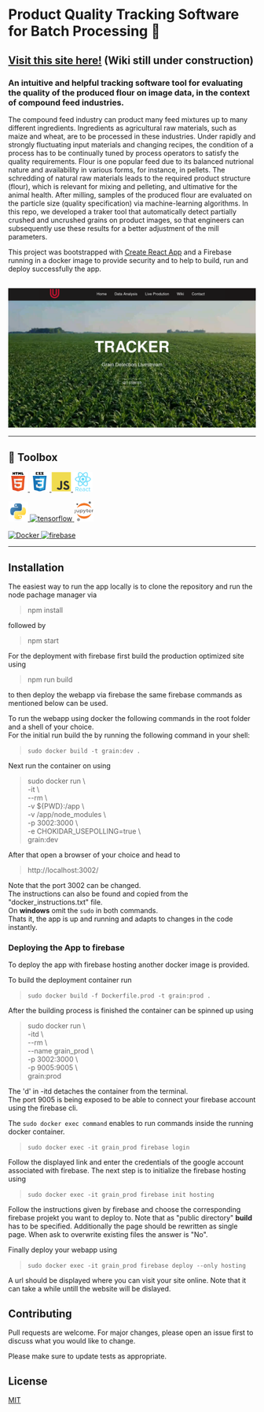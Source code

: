 # Product Quality Tracking Software for Batch Processing 🌾  
## [Visit this site here!](https://grain-52356.web.app/) (Wiki still under construction)

### An intuitive and helpful tracking software tool for evaluating the quality of the produced flour on image data, in the context of compound feed industries.
The compound feed industry can product many feed mixtures up to many different ingredients. Ingredients as agricultural raw materials, such as maize and wheat, are to be processed in these industries. Under rapidly and strongly fluctuating input materials and changing recipes, the condition of a process has to be continually tuned by process operators to satisfy the quality requirements. Flour is one popular feed due to its balanced nutrional nature and availability in various forms, for instance, in pellets. The schredding of natural raw materials leads to the required product structure (flour), which is relevant for mixing and pelleting, and ultimative for the animal health.
After milling, samples of the produced flour are evaluated on the particle size (quality specification) via machine-learning algorithms. In this repo, we developed a traker tool that automatically detect partially crushed and uncrushed grains on product images, so that engineers can subsequently use these results for a better adjustment of the mill parameters. 

This project was bootstrapped with [Create React App](https://github.com/facebook/create-react-app) and a Firebase running in a docker image to provide security and to help to build, run and deploy successfully the app.

<br>
<img src="./public/images/field_screenshot.png"/>
<br>

---
## 🧰 Toolbox

<a href="https://www.w3.org/html/" target="_blank"> <img src="https://raw.githubusercontent.com/devicons/devicon/master/icons/html5/html5-original-wordmark.svg" alt="html5" width="40" height="40"/> </a> <a href="https://www.w3schools.com/css/" target="_blank"> <img src="https://raw.githubusercontent.com/devicons/devicon/master/icons/css3/css3-original-wordmark.svg" alt="css3" width="40" height="40"/> </a> <a href="https://developer.mozilla.org/en-US/docs/Web/JavaScript" target="_blank"> <img src="https://raw.githubusercontent.com/devicons/devicon/master/icons/javascript/javascript-original.svg" alt="javascript" width="40" height="40"/> </a> <a href="https://reactjs.org/" target="_blank"> <img src="https://raw.githubusercontent.com/devicons/devicon/master/icons/react/react-original-wordmark.svg" alt="react" width="40" height="40"/> </a> 
<br></br>
<a href="https://www.python.org" target="_blank"> <img src="https://raw.githubusercontent.com/devicons/devicon/master/icons/python/python-original.svg" alt="python" width="40" height="40"/> </a>
<a href="https://www.tensorflow.org" target="_blank"> <img src="https://www.vectorlogo.zone/logos/tensorflow/tensorflow-icon.svg" alt="tensorflow" width="40" height="40"/> </a> <a href="https://raw.githubusercontent.com/devicons/devicon/master/icons/jupyter/jupyter-original-wordmark.svg" target="_blank"> <img src="https://raw.githubusercontent.com/devicons/devicon/master/icons/jupyter/jupyter-original-wordmark.svg" alt="Jupyter" width="40" height="40"/> 
</a>
<br></br>
<a href="https://www.docker.com/" target="_blank"> <img src="https://www.docker.com/sites/default/files/d8/2019-07/vertical-logo-monochromatic.png" alt="Docker" width="40" height="40"/> </a> <a href="https://firebase.google.com/" target="_blank"> <img src="https://www.vectorlogo.zone/logos/firebase/firebase-icon.svg" alt="firebase" width="40" height="40"/> </a>
    

---
## Installation

The easiest way to run the app locally is to clone the repository and run the node pachage manager via  
> npm install

followed by  
> npm start  

For the deployment with firebase first build the production optimized site using  
> npm run build

to then deploy the webapp via firebase the same firebase commands as mentioned below can be used.  


To run the webapp using docker the following commands in the root folder and a shell of your choice.  
For the initial run build the by running the following command in your shell:  

> ```sudo docker build -t grain:dev .```

Next run the container on using  

> sudo docker run \\ \
>       -it \\ \
>       --rm \\ \
>       -v ${PWD}:/app \\ \
>       -v /app/node_modules \\ \
>       -p 3002:3000 \\ \
>       -e CHOKIDAR_USEPOLLING=true \\ \
>       grain:dev

After that open a browser of your choice and head to  
> http://localhost:3002/

Note that the port 3002 can be changed.  
The instructions can also be found and copied from the "docker_instructions.txt" file.  
On **windows** omit the ``` sudo ``` in both commands.  
Thats it, the app is up and running and adapts to changes in the code instantly.

### Deploying the App to firebase
To deploy the app with firebase hosting another docker image is provided.

To build the deployment container run

> ```sudo docker build -f Dockerfile.prod -t grain:prod .```

After the building process is finished the container can be spinned up using  

> sudo docker run \\ \
>       -itd \\ \
>       --rm \\ \
>       --name grain_prod \\ \
>       -p 3002:3000 \\ \
>       -p 9005:9005 \\ \
>       grain:prod

The 'd' in -itd detaches the container from the terminal.  
The port 9005 is being exposed to be able to connect your firebase account using the firebase cli.  

The ``` sudo docker exec command ``` enables to run commands inside the running docker container. 

> ``` sudo docker exec -it grain_prod firebase login ``` 

Follow the displayed link and enter the credentials of the google account associated with firebase. The next step is to initialize the firebase hosting using  

> ``` sudo docker exec -it grain_prod firebase init hosting ```

Follow the instructions given by firebase and choose the corresponding firebase projekt you want to deploy to. Note that as "public directory" **build** has to be specified. Additionally the page should be rewritten as single page. When ask to overwrite existing files the answer is "No".  

Finally deploy your webapp using 

> ```sudo docker exec -it grain_prod firebase deploy --only hosting ```

A url should be displayed where you can visit your site online.
Note that it can take a while untill the website will be dislayed.
    

## Contributing
Pull requests are welcome. For major changes, please open an issue first to discuss what you would like to change.

Please make sure to update tests as appropriate. 


## License
[MIT](https://choosealicense.com/licenses/mit/)

